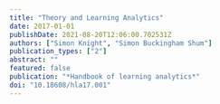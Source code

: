 ```yaml
---
title: "Theory and Learning Analytics"
date: 2017-01-01
publishDate: 2021-08-20T12:06:00.702531Z
authors: ["Simon Knight", "Simon Buckingham Shum"]
publication_types: ["2"]
abstract: ""
featured: false
publication: "*Handbook of learning analytics*"
doi: "10.18608/hla17.001"
---
```


